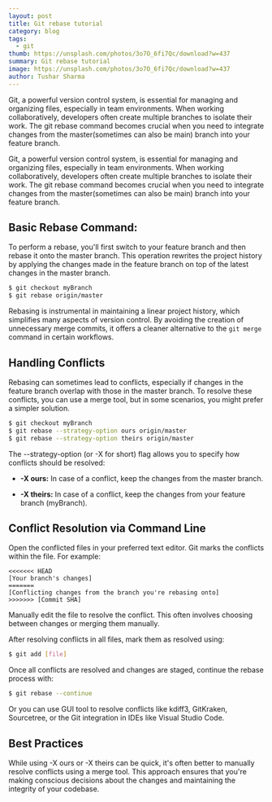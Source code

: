 ```yaml
---
layout: post
title: Git rebase tutorial
category: blog
tags:
  - git
thumb: https://unsplash.com/photos/3o7O_6fi7Qc/download?w=437
summary: Git rebase tutorial
image: https://unsplash.com/photos/3o7O_6fi7Qc/download?w=437
author: Tushar Sharma
---
```


Git, a powerful version control system, is essential for managing and organizing files, especially in team environments. When working collaboratively, developers often create multiple branches to isolate their work. The git rebase command becomes crucial when you need to integrate changes from the master(sometimes can also be main) branch into your feature branch.<!-- truncate_here -->

Git, a powerful version control system, is essential for managing and organizing files, especially in team environments. When working collaboratively, developers often create multiple branches to isolate their work. The git rebase command becomes crucial when you need to integrate changes from the master(sometimes can also be main) branch into your feature branch.

## Basic Rebase Command:

To perform a rebase, you'll first switch to your feature branch and then rebase it onto the master branch. This operation rewrites the project history by applying the changes made in the feature branch on top of the latest changes in the master branch.


```bash
$ git checkout myBranch
$ git rebase origin/master
```

Rebasing is instrumental in maintaining a linear project history, which simplifies many aspects of version control. By avoiding the creation of unnecessary merge commits, it offers a cleaner alternative to the `git merge` command in certain workflows.

## Handling Conflicts

Rebasing can sometimes lead to conflicts, especially if changes in the feature branch overlap with those in the master branch. To resolve these conflicts, you can use a merge tool, but in some scenarios, you might prefer a simpler solution.


```bash
$ git checkout myBranch
$ git rebase --strategy-option ours origin/master
$ git rebase --strategy-option theirs origin/master
```

The --strategy-option (or -X for short) flag allows you to specify how conflicts should be resolved:

* **-X ours:** In case of a conflict, keep the changes from the master branch.

* **-X theirs:** In case of a conflict, keep the changes from your feature branch (myBranch).

## Conflict Resolution via Command Line

Open the conflicted files in your preferred text editor. Git marks the conflicts within the file. For example:

```git
<<<<<<< HEAD
[Your branch's changes]
=======
[Conflicting changes from the branch you're rebasing onto]
>>>>>>> [Commit SHA]
```

Manually edit the file to resolve the conflict. This often involves choosing between changes or merging them manually.


After resolving conflicts in all files, mark them as resolved using:

```bash
$ git add [file]
```

Once all conflicts are resolved and changes are staged, continue the rebase process with:

```bash
$ git rebase --continue
```

Or you can use GUI tool to resolve conflicts like kdiff3, GitKraken, Sourcetree, or the Git integration in IDEs like Visual Studio Code.

## Best Practices

While using -X ours or -X theirs can be quick, it's often better to manually resolve conflicts using a merge tool. This approach ensures that you're making conscious decisions about the changes and maintaining the integrity of your codebase.

